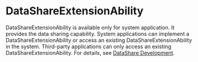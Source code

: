 # DataShareExtensionAbility


DataShareExtensionAbility is available only for system application. It provides the data sharing capability. System applications can implement a DataShareExtensionAbility or access an existing DataShareExtensionAbility in the system. Third-party applications can only access an existing DataShareExtensionAbility. For details, see [DataShare Development](../database/database-datashare-guidelines.md).
